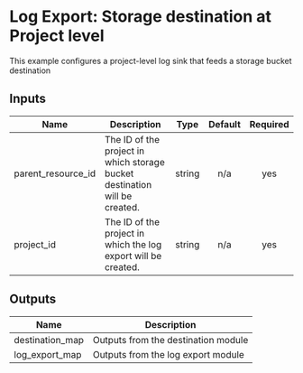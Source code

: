 # Log Export: Storage destination at Project level

This example configures a project-level log sink that feeds a storage bucket destination

[^]: (autogen_docs_start)

## Inputs

| Name | Description | Type | Default | Required |
|------|-------------|:----:|:-----:|:-----:|
| parent\_resource\_id | The ID of the project in which storage bucket destination will be created. | string | n/a | yes |
| project\_id | The ID of the project in which the log export will be created. | string | n/a | yes |

## Outputs

| Name | Description |
|------|-------------|
| destination\_map | Outputs from the destination module |
| log\_export\_map | Outputs from the log export module |

[^]: (autogen_docs_end)
